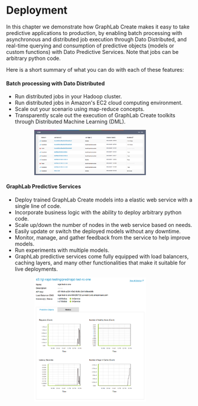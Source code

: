 # Deployment

In this chapter we demonstrate how GraphLab Create makes it easy to take predictive applications to production, by enabling batch processing with asynchronous and distributed job execution through Dato Distributed, and real-time querying and consumption of predictive objects (models or custom functions) with Dato Predictive Services. Note that jobs can be arbitrary python code.

Here is a short summary of what you can do with each of these features:

#### Batch processing with Dato Distributed

- Run distributed jobs in your Hadoop cluster.
- Run distributed jobs in Amazon's EC2 cloud computing environment.
- Scale out your scenario using map-reduce concepts.
- Transparently scale out the execution of GraphLab Create toolkits through Distributed Machine Learning (DML).

[<img alt="Jobs Dashboard in GraphLab Canvas" src="images/jobs-dashboard.png" style="max-height: 500px; max-width: 60%; margin-left: 15%;" />](images/jobs-dashboard.png)

#### GraphLab Predictive Services

- Deploy trained GraphLab Create models into a elastic web service with a single line of code.
- Incorporate business logic with the ability to deploy arbitrary python code.
- Scale up/down the number of nodes in the web service based on needs.
- Easily update or switch the deployed models without any downtime.
- Monitor, manage, and gather feedback from the service to help improve models.
- Run experiments with multiple models.
- GraphLab predictive services come fully equipped with load balancers, caching layers,
  and many other functionalities that make it suitable for live deployments.

[<img alt="Example Predictive Service Deployment in GraphLab Canvas" src="images/predictive-services-dashboard-glc1.1.png" style="max-height: 500px; max-width: 60%; margin-left: 15%;" />](images/predictive-services-dashboard-glc1.1.png)
